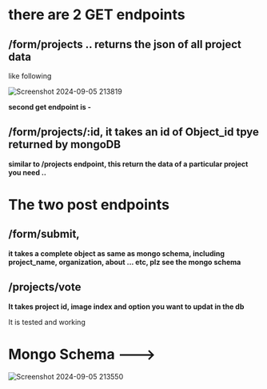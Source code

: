 # there are 2 GET endpoints 
## /form/projects .. returns the json of all project data 

like following

![Screenshot 2024-09-05 213819](https://github.com/user-attachments/assets/0c903484-485d-4497-8f05-5dd7d0eb91bf)


**second get endpoint is -**
## /form/projects/:id, it takes an id of Object_id tpye returned by mongoDB
**similar to /projects endpoint, this return the data of a particular project you need ..**

# The two post endpoints

## /form/submit, 
**it takes a complete object as same as mongo schema, including project_name, organization, about ... etc, plz see the mongo schema**

## /projects/vote
**It takes project id, image index and option you want to updat in the db**

It is tested and working

# Mongo Schema --->

![Screenshot 2024-09-05 213550](https://github.com/user-attachments/assets/90ee8bb2-9808-4f37-8536-810c285bff08)
